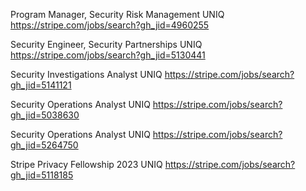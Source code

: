 Program Manager, Security Risk Management UNIQ https://stripe.com/jobs/search?gh_jid=4960255

Security Engineer, Security Partnerships UNIQ https://stripe.com/jobs/search?gh_jid=5130441

Security Investigations Analyst UNIQ https://stripe.com/jobs/search?gh_jid=5141121

Security Operations Analyst UNIQ https://stripe.com/jobs/search?gh_jid=5038630

Security Operations Analyst UNIQ https://stripe.com/jobs/search?gh_jid=5264750

Stripe Privacy Fellowship 2023 UNIQ https://stripe.com/jobs/search?gh_jid=5118185

